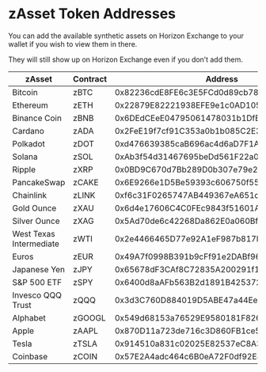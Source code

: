 # zAsset Token Addresses

You can add the available synthetic assets on Horizon Exchange to your wallet if you wish to view them in there.&#x20;

They will still show up on Horizon Exchange even if you don’t add them.

| zAsset                  | Contract | Address                                    |
| ----------------------- | -------- | ------------------------------------------ |
| Bitcoin                 | zBTC     | 0x82236cdE8FE6c3E5FCd0d89cb78Da12E86224f77 |
| Ethereum                | zETH     | 0x22879E82221938EFE9e1c0AD10576C80099cCe3e |
| Binance Coin            | zBNB     | 0x6DEdCEeE04795061478031b1DfB3c1ddCA80B204 |
| Cardano                 | zADA     | 0x2FeE19f7cf91C353a0b1b085C2E393A95eBFf3Ee |
| Polkadot                | zDOT     | 0xd476639385caB696ac4d6aD7F1AE1fe4A32957f5 |
| Solana                  | zSOL     | 0xAb3f54d31467695beDd561F22a0E05ac3b18D615 |
| Ripple                  | zXRP     | 0x0BD9C670d7Bb289D0b307e79e239382a22312591 |
| PancakeSwap             | zCAKE    | 0x6E9266e1D5Be59393c606750f55f96E4445F87FB |
| Chainlink               | zLINK    | 0xf6c31F0265747AB449367eA651d094efaecd9875 |
| Gold Ounce              | zXAU     | 0x6d4e17606C4C0FEc9843f51601Ad9c19e3295C70 |
| Silver Ounce            | zXAG     | 0x5Ad70de6c42268Da862E0a060BfB364282D01E87 |
| West Texas Intermediate | zWTI     | 0x2e4466465D77e92A1eF987b817DFEaA1fFD3cF8B |
| Euros                   | zEUR     | 0x49A7f0998B391b9cFf91e2DABf9673d665A30e8c |
| Japanese Yen            | zJPY     | 0x65678dF3CAf8C72835A200291f1d7F610951F34c |
| S\&P 500 ETF            | zSPY     | 0x6400d8aAFb563B2d1891B4253728E3c7092B217C |
| Invesco QQQ Trust       | zQQQ     | 0x3d3C760D884019D5ABE47a44Ee3Cc2fcEB4EcB62 |
| Alphabet                | zGOOGL   | 0x549d68153a76529E9580181F826bB717E9E8cb39 |
| Apple                   | zAAPL    | 0x870D11a723de716c3D860FB1ce5f7083732FcDF3 |
| Tesla                   | zTSLA    | 0x914510a831c02025E82537eC8A3a570EC54F4c30 |
| Coinbase                | zCOIN    | 0x57E2A4adc464c6B0eA72F0df92E840d54E4E77Da |
